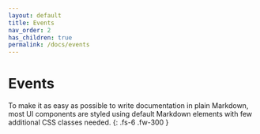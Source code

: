 ```yaml
---
layout: default
title: Events
nav_order: 2
has_children: true
permalink: /docs/events
---
```


# Events

To make it as easy as possible to write documentation in plain Markdown, most UI components are styled using default Markdown elements with few additional CSS classes needed.
{: .fs-6 .fw-300 }